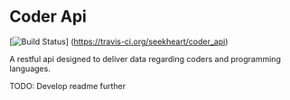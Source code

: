 # Coder Api

[![Build Status](https://travis-ci.org/seekheart/coder_api.svg?branch=dev)]
(https://travis-ci.org/seekheart/coder_api)

A restful api designed to deliver data regarding coders and programming 
languages.

TODO: Develop readme further
